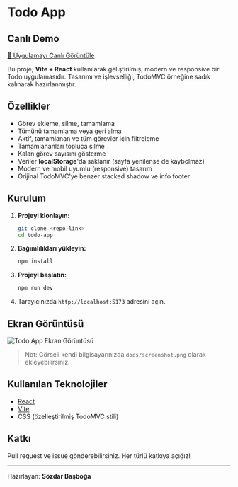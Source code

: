 # Todo App

## Canlı Demo

[🔗 Uygulamayı Canlı Görüntüle](https://sozdar-todoapp.netlify.app)

Bu proje, **Vite + React** kullanılarak geliştirilmiş, modern ve responsive bir Todo uygulamasıdır. Tasarımı ve işlevselliği, TodoMVC örneğine sadık kalınarak hazırlanmıştır.

## Özellikler
- Görev ekleme, silme, tamamlama
- Tümünü tamamlama veya geri alma
- Aktif, tamamlanan ve tüm görevler için filtreleme
- Tamamlananları topluca silme
- Kalan görev sayısını gösterme
- Veriler **localStorage**'da saklanır (sayfa yenilense de kaybolmaz)
- Modern ve mobil uyumlu (responsive) tasarım
- Orijinal TodoMVC'ye benzer stacked shadow ve info footer

## Kurulum

1. **Projeyi klonlayın:**
   ```bash
   git clone <repo-link>
   cd todo-app
   ```
2. **Bağımlılıkları yükleyin:**
   ```bash
   npm install
   ```
3. **Projeyi başlatın:**
   ```bash
   npm run dev
   ```
4. Tarayıcınızda `http://localhost:5173` adresini açın.

## Ekran Görüntüsü

![Todo App Ekran Görüntüsü](docs/screenshot.png)

> Not: Görseli kendi bilgisayarınızda `docs/screenshot.png` olarak ekleyebilirsiniz.

## Kullanılan Teknolojiler
- [React](https://react.dev/)
- [Vite](https://vitejs.dev/)
- CSS (özelleştirilmiş TodoMVC stili)

## Katkı
Pull request ve issue gönderebilirsiniz. Her türlü katkıya açığız!

---

Hazırlayan: **Sözdar Başboğa**
